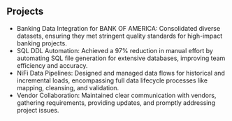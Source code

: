 ## Projects
- Banking Data Integration for BANK OF AMERICA: Consolidated diverse datasets, ensuring they met stringent quality standards for high-impact banking projects.
- SQL DDL Automation: Achieved a 97% reduction in manual effort by automating SQL file generation for extensive databases, improving team efficiency and accuracy.
- NiFi Data Pipelines: Designed and managed data flows for historical and incremental loads, encompassing full data lifecycle processes like mapping, cleansing, and validation.
- Vendor Collaboration: Maintained clear communication with vendors, gathering requirements, providing updates, and promptly addressing project issues.